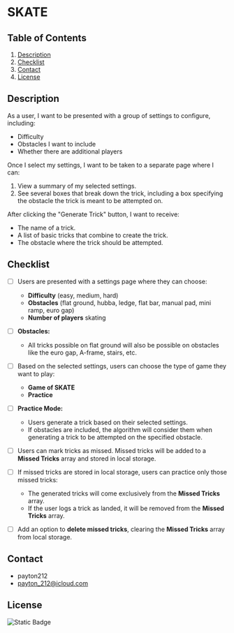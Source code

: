 # SKATE

## Table of Contents

1. [Description](#description)
2. [Checklist](#checklist)
3. [Contact](#contact)
4. [License](#license)

## Description

As a user, I want to be presented with a group of settings to configure, including:

- Difficulty
- Obstacles I want to include
- Whether there are additional players

Once I select my settings, I want to be taken to a separate page where I can:

1. View a summary of my selected settings.
2. See several boxes that break down the trick, including a box specifying the obstacle the trick is meant to be attempted on.

After clicking the "Generate Trick" button, I want to receive:

- The name of a trick.
- A list of basic tricks that combine to create the trick.
- The obstacle where the trick should be attempted.





## Checklist

- [ ] Users are presented with a settings page where they can choose:  
  - **Difficulty** (easy, medium, hard)  
  - **Obstacles** (flat ground, hubba, ledge, flat bar, manual pad, mini ramp, euro gap)  
  - **Number of players** skating  

- [ ] **Obstacles:**  
  - All tricks possible on flat ground will also be possible on obstacles like the euro gap, A-frame, stairs, etc.

- [ ] Based on the selected settings, users can choose the type of game they want to play:  
  - **Game of SKATE**  
  - **Practice**  

- [ ] **Practice Mode:**  
  - Users generate a trick based on their selected settings.  
  - If obstacles are included, the algorithm will consider them when generating a trick to be attempted on the specified obstacle.

- [ ] Users can mark tricks as missed. Missed tricks will be added to a **Missed Tricks** array and stored in local storage.

- [ ] If missed tricks are stored in local storage, users can practice only those missed tricks:  
  - The generated tricks will come exclusively from the **Missed Tricks** array.  
  - If the user logs a trick as landed, it will be removed from the **Missed Tricks** array.

- [ ] Add an option to **delete missed tricks**, clearing the **Missed Tricks** array from local storage.

## Contact

- payton212
- payton_212@icloud.com

## License

![Static Badge](https://img.shields.io/badge/License-%20MIT%20License-red)